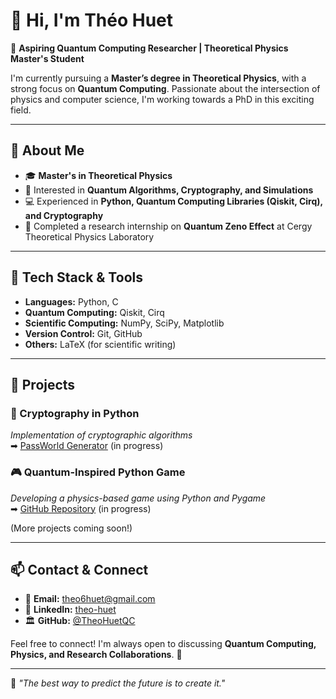 # 👋 Hi, I'm Théo Huet  

🚀 **Aspiring Quantum Computing Researcher | Theoretical Physics Master's Student**  

I'm currently pursuing a **Master’s degree in Theoretical Physics**, with a strong focus on **Quantum Computing**. Passionate about the intersection of physics and computer science, I'm working towards a PhD in this exciting field.  

---

## 🔬 About Me  

- 🎓 **Master's in Theoretical Physics**  
- 🧠 Interested in **Quantum Algorithms, Cryptography, and Simulations**  
- 💻 Experienced in **Python, Quantum Computing Libraries (Qiskit, Cirq), and Cryptography**  
- 📝 Completed a research internship on **Quantum Zeno Effect** at Cergy Theoretical Physics Laboratory  

---

## 🔧 Tech Stack & Tools  

- **Languages:** Python, C
- **Quantum Computing:** Qiskit, Cirq  
- **Scientific Computing:** NumPy, SciPy, Matplotlib  
- **Version Control:** Git, GitHub  
- **Others:** LaTeX (for scientific writing)  

---

## 📂 Projects  

### 🔑 Cryptography in Python  
*Implementation of cryptographic algorithms*  
➡ [PassWorld Generator](TheoHuetQC/passworld-generator)  (in progress)

### 🎮 Quantum-Inspired Python Game  
*Developing a physics-based game using Python and Pygame*  
➡ [GitHub Repository](#)  (in progress)

(More projects coming soon!)  

---

## 📫 Contact & Connect  

- 📧 **Email:** theo6huet@gmail.com  
- 💼 **LinkedIn:** [theo-huet](https://www.linkedin.com/in/theo-huet)  
- 🏛 **GitHub:** [@TheoHuetQC](https://github.com/TheoHuetQC)  

Feel free to connect! I'm always open to discussing **Quantum Computing, Physics, and Research Collaborations**. 🚀  

---

🧩 *"The best way to predict the future is to create it."*  

